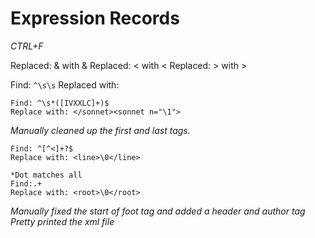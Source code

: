 # Expression Records

*CTRL+F*



Replaced: & with &amp;
Replaced: < with &lt;
Replaced: > with &gt;

Find: `^\s\s`
Replaced with: 

```
Find: ^\s*([IVXXLC]+)$
Replace with: </sonnet><sonnet n="\1">
```
*Manually cleaned up the first and last tags.*
```
Find: ^[^<]+?$
Replace with: <line>\0</line>

*Dot matches all
Find:.+
Replace with: <root>\0</root>
```
*Manually fixed the start of foot tag and added a header and author tag*
*Pretty printed the xml file*